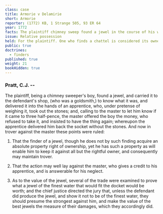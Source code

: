 ```yaml
---
class: case
title: Armorie v Delamirie
short: Armorie
reporter: (1772) KB, 1 Strange 505, 93 ER 64
year: 1772
facts: The plaintiff chimney sweep found a jewel in the course of his work and took it to the defendant to have it appraised. Upon demanding the jewel's return, the defendant refused to give it to the plaintiff.
issue: Relative possession
held: For the plaintiff. One who finds a chattel is considered its owner against anyone in the world other than its prior and rightful owner.
public: true
doctrines:
  - finders
published: true
weight: 21
bookHidden: true
---
```


### Pratt, C.J. --

The plaintiff, being a chimney sweeper's boy, found a jewel, and carried it to the defendant's shop, (who was a goldsmith,) to know what it was, and delivered it into the hands of an apprentice, who, under pretense of weighing it, took out the stones; and, calling to the master to let him know if it came to three half-pence, the master offered the boy the money, who refused to take it, and insisted to have the thing again; whereupon the apprentice delivered him back the socket without the stones. And now in trover against the master these points were ruled:

1. That the finder of a jewel, though he does not by such finding acquire an absolute property right of ownership, yet he has such a property as will enable him to keep it against all but the rightful owner, and consequently may maintain trover.

2. That the action may well lay against the master, who gives a credit to his apprentice, and is answerable for his neglect.

3. As to the value of the jewel, several of the trade were examined to prove what a jewel of the finest water that would fit the docket would be worth; and the chief justice directed the jury that, unless the defendant did produce the jewel, and show it not to be of the finest water, they should presume the strongest against him, and make the value of the best jewels the measure of their damages, which they accordingly did.